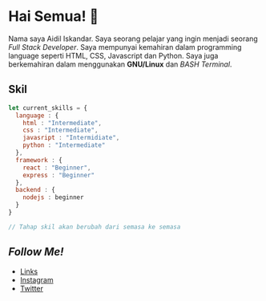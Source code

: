 # Hai Semua! 👋

Nama saya Aidil Iskandar. Saya seorang pelajar yang ingin menjadi seorang *Full Stack Developer*. Saya mempunyai kemahiran dalam programming language seperti HTML, CSS, Javascript dan Python. Saya juga berkemahiran dalam menggunakan **GNU/Linux** dan *BASH Terminal*.

## Skil

```javascript
let current_skills = {
  language : {
    html : "Intermediate", 
    css : "Intermediate", 
    javasript : "Intermidiate",
    python : "Intermediate"
  },
  framework : {
    react : "Beginner",
    express : "Beginner"
  },
  backend : {
    nodejs : beginner
  }
}

// Tahap skil akan berubah dari semasa ke semasa
```

## *Follow Me!*
* [Links](https://links.aidiliskandar.tech/)
* [Instagram](https://instagram.com/aidil_sekandar/)
* [Twitter](https://twitter.com/4idil_sekandar/)
